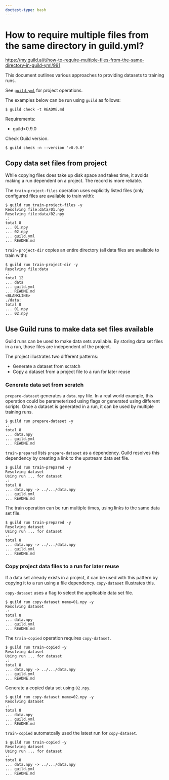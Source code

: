 ```yaml
---
doctest-type: bash
---
```


# How to require multiple files from the same directory in guild.yml?

https://my.guild.ai/t/how-to-require-multiple-files-from-the-same-directory-in-guild-yml/991

This document outlines various approaches to providing datasets to
training runs.

See [`guild.yml`](guild.yml) for project operations.

The examples below can be run using `guild` as follows:

```
$ guild check -t README.md
```

Requirements:

- guild>0.9.0

Check Guild version.

    $ guild check -n --version '>0.9.0'

## Copy data set files from project

While copying files does take up disk space and takes time, it avoids
making a run dependent on a project. The record is more reliable.

The `train-project-files` operation uses explicitly listed files (only
configured files are available to train with):

    $ guild run train-project-files -y
    Resolving file:data/01.npy
    Resolving file:data/02.npy
    .:
    total 8
    ... 01.npy
    ... 02.npy
    ... guild.yml
    ... README.md

`train-project-dir` copies an entire directory (all data files are
available to train with):

    $ guild run train-project-dir -y
    Resolving file:data
    .:
    total 12
    ... data
    ... guild.yml
    ... README.md
    <BLANKLINE>
    ./data:
    total 0
    ... 01.npy
    ... 02.npy

## Use Guild runs to make data set files available

Guild runs can be used to make data sets available. By storing data
set files in a run, those files are independent of the project.

The project illustrates two different patterns:

- Generate a dataset from scratch
- Copy a dataset from a project file to a run for later reuse

### Generate data set from scratch

`prepare-dataset` generates a `data.npy` file. In a real world
example, this operation could be parameterized using flags or
generated using different scripts. Once a dataset is generated in a
run, it can be used by multiple training runs.

    $ guild run prepare-dataset -y
    .:
    total 8
    ... data.npy
    ... guild.yml
    ... README.md

`train-prepared` lists `prepare-dataset` as a dependency. Guild
resolves this dependency by creating a link to the upstream data set
file.

    $ guild run train-prepared -y
    Resolving dataset
    Using run ... for dataset
    .:
    total 8
    ... data.npy -> ../.../data.npy
    ... guild.yml
    ... README.md

The train operation can be run multiple times, using links to the same
data set file.

    $ guild run train-prepared -y
    Resolving dataset
    Using run ... for dataset
    .:
    total 8
    ... data.npy -> ../.../data.npy
    ... guild.yml
    ... README.md

### Copy project data files to a run for later reuse

If a data set already exists in a project, it can be used with this
pattern by copying it to a run using a file dependency. `copy-dataset`
illustrates this.

`copy-dataset` uses a flag to select the applicable data set file.

    $ guild run copy-dataset name=01.npy -y
    Resolving dataset
    .:
    total 8
    ... data.npy
    ... guild.yml
    ... README.md

The `train-copied` operation requires `copy-dataset`.

    $ guild run train-copied -y
    Resolving dataset
    Using run ... for dataset
    .:
    total 8
    ... data.npy -> ../.../data.npy
    ... guild.yml
    ... README.md

Generate a copied data set using `02.npy`.

    $ guild run copy-dataset name=02.npy -y
    Resolving dataset
    .:
    total 8
    ... data.npy
    ... guild.yml
    ... README.md

`train-copied` automatcally used the latest run for `copy-dataset`.

    $ guild run train-copied -y
    Resolving dataset
    Using run ... for dataset
    .:
    total 8
    ... data.npy -> ../.../data.npy
    ... guild.yml
    ... README.md
